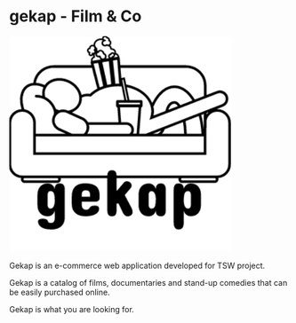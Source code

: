# gekap - Film & Co
![Logo Gekap](/web/images/logoNero.png)

Gekap is an e-commerce web application developed for TSW project.

Gekap is a catalog of films, documentaries and stand-up comedies that can be easily purchased online.

Gekap is what you are looking for.
